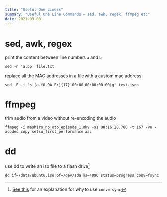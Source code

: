 ```yaml
---
title: "Useful One Liners"
summary: "Useful One Line Commands — sed, awk, regex, ffmpeg etc"
date: 2021-03-08
---
```


# sed, awk, regex

print the content between line numbers `a` and `b`

```
sed -n 'a,bp' file.txt
```

replace all the MAC addresses in a file with a custom mac address

```
sed -E -i 's|[a-f0-9A-F:]{17}|00:00:00:00:00:00|g' test.json
```

# ffmpeg

trim audio from a video without re-encoding the audio

```
ffmpeg -i mashiro_no_oto_episode_1.mkv -ss 00:16:28.780 -t 167 -vn -acodec copy setsu_first_performance.aac
```

# dd

use dd to write an iso file to a flash drive[^1]

```
dd if=/data/ubuntu.iso of=/dev/sda bs=4096 status=progress conv=fsync
```

[^1]: [See this](https://abbbi.github.io/dd/) for an explanation for why to use `conv=fsync`
